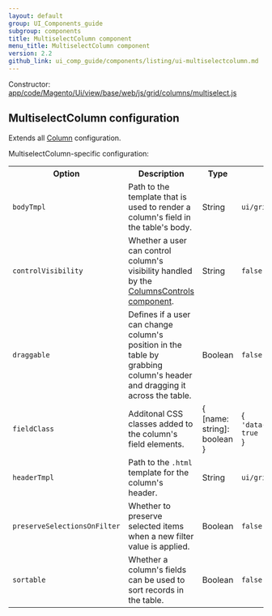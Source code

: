 ```yaml
---
layout: default
group: UI_Components_guide
subgroup: components
title: MultiselectColumn component
menu_title: MultiselectColumn component
version: 2.2
github_link: ui_comp_guide/components/listing/ui-multiselectcolumn.md
---
```


Constructor: [app/code/Magento/Ui/view/base/web/js/grid/columns/multiselect.js]({{site.mage2200url}}app/code/Magento/Ui/view/base/web/js/grid/columns/multiselect.js)

## MultiselectColumn configuration

Extends all [Column]({{page.baseurl}}ui_comp_guide/components/listing/ui-column.html) configuration.

MultiselectColumn-specific configuration:

<table>
  <tr>
    <th>Option</th>
    <th>Description</th>
    <th>Type</th>
    <th>Default Value</th>
  </tr>
  <tr>
    <td><code>bodyTmpl</code></td>
    <td>Path to the template that is used to render a column's field in the table's body.</td>
    <td>String</td>
    <td><code>ui/grid/cells/multiselect</code></td>
  </tr>
  <tr>
    <td><code>controlVisibility</code></td>
    <td>Whether a user can control column's visibility handled by the <a href="{{page.baseurl}}ui_comp_guide/components/listing/ui-сolumnsсontrols.html">ColumnsControls component</a>.</td>
    <td>String</td>
    <td><code>false</code></td>
  </tr>
  <tr>
    <td><code>draggable</code></td>
    <td>Defines if a user can change column's position in the table by grabbing column's header and dragging it across the table.</td>
    <td>Boolean</td>
    <td><code>false</code></td>
  </tr>
  <tr>
    <td><code>fieldClass</code></td>
    <td>Additonal CSS classes added to the column's field elements.</td>
    <td>{<br>[name: string]: boolean<br>}</td>
    <td>{<br><code>'data-grid-checkbox-cell': true</code><br>}</td>
  </tr>
  <tr>
    <td><code>headerTmpl</code></td>
    <td>Path to the <code>.html</code> template for the column's header.</td>
    <td>String</td>
    <td><code>ui/grid/columns/multiselect</code></td>
  </tr>
  <tr>
    <td><code>preserveSelectionsOnFilter</code></td>
    <td>Whether to preserve selected items when a new filter value is applied.</td>
    <td>Boolean</td>
    <td><code>false</code></td>
  </tr>
  <tr>
    <td><code>sortable</code></td>
    <td>Whether a column's fields can be used to sort records in the table.</td>
    <td>Boolean</td>
    <td><code>false</code></td>
  </tr>
</table>
